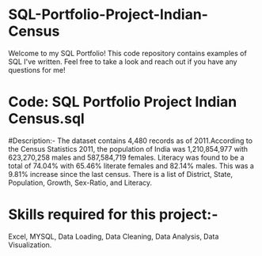 # SQL-Portfolio-Project-Indian-Census

Welcome to my SQL Portfolio! This code repository contains examples of SQL I've written. Feel free to take a look and reach out if you have any questions for me!

# Code: SQL Portfolio Project Indian Census.sql

#Description:- 
The dataset contains 4,480 records as of 2011.According to the Census Statistics 2011, the population of India was 1,210,854,977 with 623,270,258 males and 587,584,719 females. Literacy was found to be a total of 74.04% with 65.46% literate females and 82.14% males. This was a 9.81% increase since the last census.
There is a list of District, State, Population, Growth, Sex-Ratio, and Literacy.

# Skills required for this project:- 
Excel, MYSQL, Data Loading, Data Cleaning, Data Analysis, Data Visualization.
